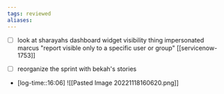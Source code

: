 ```yaml
---
tags: reviewed
aliases:
---
```

- [ ] look at sharayahs dashboard widget visibility thing
      impersonated marcus
      "report visible only to a specific user or group"
      [[servicenow-1753]]
- [ ] reorganize the sprint with bekah's stories 



- [log-time::16:06] ![[Pasted Image 20221118160620.png]]